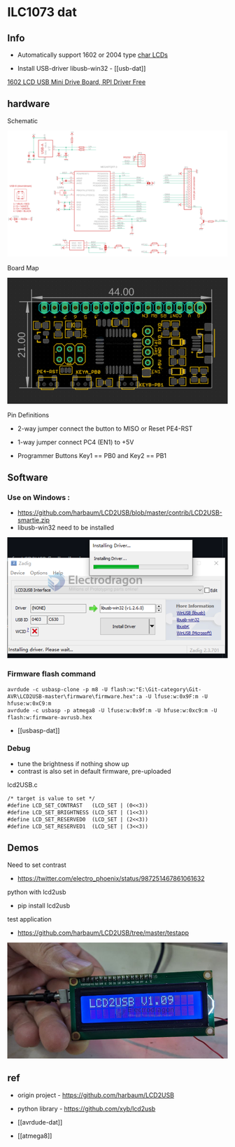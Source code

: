 
# ILC1073 dat 

## Info 
* Automatically support 1602 or 2004 type [char LCDs](https://w.electrodragon.com/w/Category:Char_LCDs)

* Install USB-driver libusb-win32 - [[usb-dat]]

[1602 LCD USB Mini Drive Board, RPI Driver Free](https://www.electrodragon.com/product/1602-lcd-usb-mini-drive-board-rpi-driver-free/)



## hardware 

Schematic 

![](2023-08-31-17-52-56.png)



Board Map 

![](2025-04-15-16-08-08.png)

Pin Definitions 

- 2-way jumper connect the button to MISO or Reset PE4-RST
- 1-way jumper connect PC4 (EN1) to +5V

- Programmer Buttons Key1 == PB0 and Key2 == PB1


## Software 

### Use on Windows : 

- https://github.com/harbaum/LCD2USB/blob/master/contrib/LCD2USB-smartie.zip
- libusb-win32 need to be installed 

![](2023-09-13-13-48-16.png)

### Firmware flash command

    avrdude -c usbasp-clone -p m8 -U flash:w:"E:\Git-category\Git-AVR\LCD2USB-master\firmware\firmware.hex":a -U lfuse:w:0x9F:m -U hfuse:w:0xC9:m 
    avrdude -c usbasp -p atmega8 -U lfuse:w:0x9f:m -U hfuse:w:0xc9:m -U flash:w:firmware-avrusb.hex

- [[usbasp-dat]]

### Debug 

- tune the brightness if nothing show up
- contrast is also set in default firmware, pre-uploaded
  
lcd2USB.c 
  
    /* target is value to set */
    #define LCD_SET_CONTRAST   (LCD_SET | (0<<3))
    #define LCD_SET_BRIGHTNESS (LCD_SET | (1<<3))
    #define LCD_SET_RESERVED0  (LCD_SET | (2<<3))
    #define LCD_SET_RESERVED1  (LCD_SET | (3<<3))

## Demos 

Need to set contrast 
- https://twitter.com/electro_phoenix/status/987251467861061632

python with lcd2usb 
- pip install lcd2usb

test application 
- https://github.com/harbaum/LCD2USB/tree/master/testapp

![](2023-09-19-18-48-30.png)


## ref 

- origin project - https://github.com/harbaum/LCD2USB
- python library - https://github.com/xyb/lcd2usb
- [[avrdude-dat]]

- [[atmega8]]